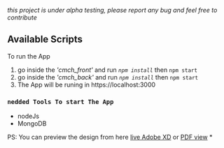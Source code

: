 *this project is under alpha testing, please report any bug and feel free to contribute*

## Available Scripts

To run the App 
1. go inside the *'cmch_front'* and run *`npm install`* then `npm start`
2. go inside the *'cmch_back'* and run *`npm install`* then `npm start`
3. The App will be runing in https://localhost:3000

### `nedded Tools To start The App`

- nodeJs
- MongoDB


 PS: You can preview the design from here [live Adobe XD](https://xd.adobe.com/view/5043574c-bf6a-492e-78d8-46fcbaf365c4-2672/grid/?fbclid=IwAR02elBir9_X5PLxGy8GzXk3IJKu2oPP7CYwmJ1XcgzRC7GhHLj15OGq2RE) or [PDF view](https://drive.google.com/file/d/12jzxO3aCnF_wNaWdldCIvJNekfFjKVdc/view?usp=sharing)
 *

